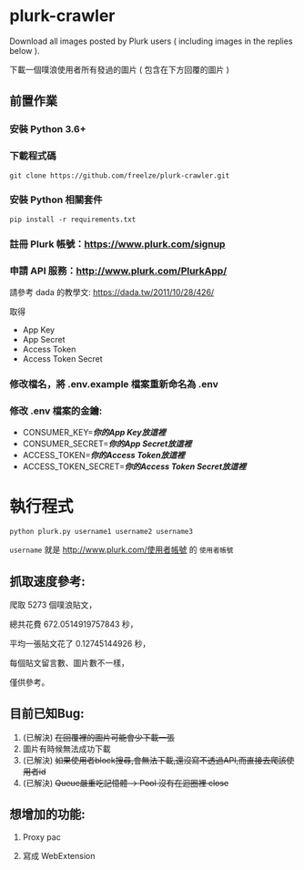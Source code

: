 # plurk-crawler

Download all images posted by Plurk users ( including images in the replies below ).

下載一個噗浪使用者所有發過的圖片 ( 包含在下方回覆的圖片 )


## 前置作業

### 安裝 Python 3.6+
### 下載程式碼

    git clone https://github.com/freelze/plurk-crawler.git

### 安裝 Python 相關套件    
    pip install -r requirements.txt

### 註冊 Plurk 帳號：https://www.plurk.com/signup 

### 申請 API 服務：http://www.plurk.com/PlurkApp/ 

  請參考 dada 的教學文: https://dada.tw/2011/10/28/426/ 

  取得
+   App Key
+   App Secret 
+   Access Token  
+   Access Token Secret
    
### 修改檔名，將 .env.example 檔案重新命名為 .env

### 修改 .env 檔案的金鑰:

+ CONSUMER_KEY=***你的App Key放這裡***
+ CONSUMER_SECRET=***你的App Secret放這裡***
+ ACCESS_TOKEN=***你的Access Token放這裡***
+ ACCESS_TOKEN_SECRET=***你的Access Token Secret放這裡***


# 執行程式
    python plurk.py username1 username2 username3

`username` 就是 http://www.plurk.com/使用者帳號 的 `使用者帳號`

抓取速度參考:
---

爬取 5273 個噗浪貼文，

總共花費 672.0514919757843 秒，

平均一張貼文花了 0.12745144926 秒，

每個貼文留言數、圖片數不一樣，

僅供參考。

目前已知Bug:
---
1. (已解決) ~~在回覆裡的圖片可能會少下載一張~~
2. 圖片有時候無法成功下載
3. (已解決) ~~如果使用者block搜尋,會無法下載,還沒寫不透過API,而直接去爬該使用者id~~
4. (已解決) ~~Queue嚴重吃記憶體 -> Pool 沒有在迴圈裡 close~~

想增加的功能:
---

1. Proxy pac

2. 寫成 WebExtension
